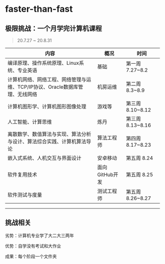 # faster-than-fast
极限挑战：一个月学完计算机课程
-----------------------------------
> 20.7.27 ~ 20.8.31

|内容|概况|时间|
|----|----|-----|
|编译原理、操作系统原理、Linux系统、专业英语|基础|第一周 7.27~8.2|
|计算机网络、网络工程、网络管理与运维、TCP/IP协议、Oracle数据库管理、无线网络|机房运维|第二周 8.3~8.9
|计算机图形学、计算机图形图像处理|游戏等|第三周 8.10~8.12
|人工智能、计算思维|炼丹|第三周 8.13~8.16
|离散数学、数值算法与实现、算法分析与设计、算法综合实践、计算机算法导论|算法工程师|第四周 8.17~8.23
|嵌入式系统、人机交互与界面设计|安卓移动|第五周 8.24
|软件复用技术|面向GitHub开发|第五周 8.25
|软件测试与度量|测试工程师|第五周 8.26~8.27

----------------------------
## 挑战相关

劣势：计算机专业学了大二大三两年

优势：自学没有考试和大作业

成果：每个阶段一个文件夹

